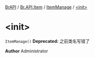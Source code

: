 [BrAPI](../../index.md) / [Br.API.Item](../index.md) / [ItemManage](index.md) / [&lt;init&gt;](./-init-.md)

# &lt;init&gt;

`ItemManage()`
**Deprecated:** 之前类名写错了

**Author**
Administrator

